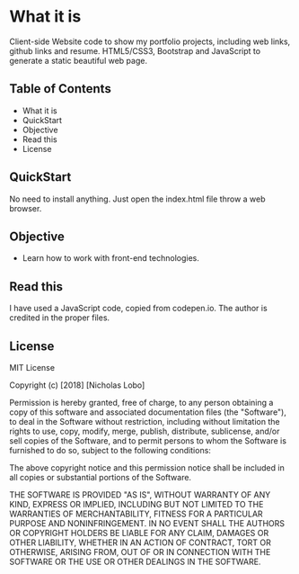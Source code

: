 # What it is
Client-side Website code to show my portfolio projects, 
including web links, github links and resume. HTML5/CSS3, Bootstrap and JavaScript
to generate a static beautiful web page.

## Table of Contents
- What it is
- QuickStart
- Objective
- Read this
- License

## QuickStart
No need to install anything. Just open the index.html file throw a web browser.

## Objective
- Learn how to work with front-end technologies.

## Read this
I have used a JavaScript code, copied from codepen.io. The author is credited in the proper files.

## License
MIT License

Copyright (c) [2018] [Nicholas Lobo]

Permission is hereby granted, free of charge, to any person obtaining a copy
of this software and associated documentation files (the "Software"), to deal
in the Software without restriction, including without limitation the rights
to use, copy, modify, merge, publish, distribute, sublicense, and/or sell
copies of the Software, and to permit persons to whom the Software is
furnished to do so, subject to the following conditions:

The above copyright notice and this permission notice shall be included in all
copies or substantial portions of the Software.

THE SOFTWARE IS PROVIDED "AS IS", WITHOUT WARRANTY OF ANY KIND, EXPRESS OR
IMPLIED, INCLUDING BUT NOT LIMITED TO THE WARRANTIES OF MERCHANTABILITY,
FITNESS FOR A PARTICULAR PURPOSE AND NONINFRINGEMENT. IN NO EVENT SHALL THE
AUTHORS OR COPYRIGHT HOLDERS BE LIABLE FOR ANY CLAIM, DAMAGES OR OTHER
LIABILITY, WHETHER IN AN ACTION OF CONTRACT, TORT OR OTHERWISE, ARISING FROM,
OUT OF OR IN CONNECTION WITH THE SOFTWARE OR THE USE OR OTHER DEALINGS IN THE
SOFTWARE.
